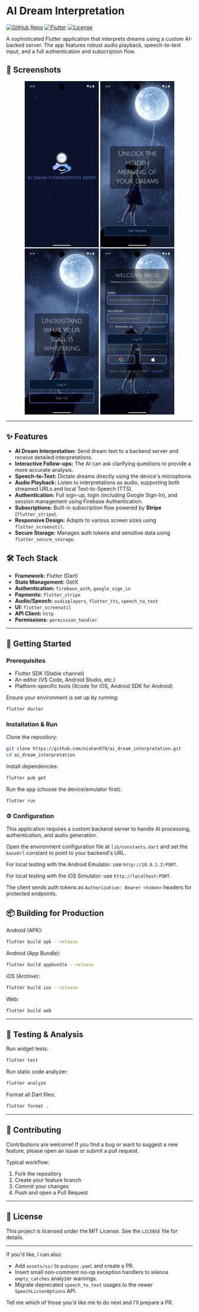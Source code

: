 # AI Dream Interpretation

[![GitHub Repo](https://img.shields.io/badge/repo-nishan979/ai__dream__interpretation-0db7ed)](https://github.com/nishan979/ai_dream_interpretation) [![Flutter](https://img.shields.io/badge/flutter-%2302569B.svg?logo=flutter&logoColor=white)](https://flutter.dev) [![License](https://img.shields.io/github/license/nishan979/ai_dream_interpretation)](https://github.com/nishan979/ai_dream_interpretation/blob/main/LICENSE)

A sophisticated Flutter application that interprets dreams using a custom AI-backed server. The app features robust audio playback, speech-to-text input, and a full authentication and subscription flow.

## 📸 Screenshots

<p align="center">
  <img src="assets/ss/Screenshot_1761627142.png" alt="Screenshot 1" width="200"/>
  <img src="assets/ss/Screenshot_1761627146.png" alt="Screenshot 2" width="200"/>
  <img src="assets/ss/Screenshot_1761627153.png" alt="Screenshot 3" width="200"/>
  <img src="assets/ss/Screenshot_1761627157.png" alt="Screenshot 4" width="200"/>
</p>

---

## ✨ Features

- **AI Dream Interpretation:** Send dream text to a backend server and receive detailed interpretations.
- **Interactive Follow-ups:** The AI can ask clarifying questions to provide a more accurate analysis.
- **Speech-to-Text:** Dictate dreams directly using the device's microphone.
- **Audio Playback:** Listen to interpretations as audio, supporting both streamed URLs and local Text-to-Speech (TTS).
- **Authentication:** Full sign-up, login (including Google Sign-In), and session management using Firebase Authentication.
- **Subscriptions:** Built-in subscription flow powered by **Stripe** (`flutter_stripe`).
- **Responsive Design:** Adapts to various screen sizes using `flutter_screenutil`.
- **Secure Storage:** Manages auth tokens and sensitive data using `flutter_secure_storage`.

## 🛠️ Tech Stack

- **Framework:** Flutter (Dart)
- **State Management:** GetX
- **Authentication:** `firebase_auth`, `google_sign_in`
- **Payments:** `flutter_stripe`
- **Audio/Speech:** `audioplayers`, `flutter_tts`, `speech_to_text`
- **UI:** `flutter_screenutil`
- **API Client:** `http`
- **Permissions:** `permission_handler`

---

## 🚀 Getting Started

### Prerequisites

- Flutter SDK (Stable channel)
- An editor (VS Code, Android Studio, etc.)
- Platform-specific tools (Xcode for iOS, Android SDK for Android)

Ensure your environment is set up by running:

```bash
flutter doctor
```

### Installation & Run

Clone the repository:

```bash
git clone https://github.com/nishan979/ai_dream_interpretation.git
cd ai_dream_interpretation
```

Install dependencies:

```bash
flutter pub get
```

Run the app (choose the device/emulator first):

```bash
flutter run
```

### ⚙️ Configuration

This application requires a custom backend server to handle AI processing, authentication, and audio generation.

Open the environment configuration file at `lib/constants.dart` and set the `baseUrl` constant to point to your backend's URL.

For local testing with the Android Emulator: use `http://10.0.2.2:PORT`.

For local testing with the iOS Simulator: use `http://localhost:PORT`.

The client sends auth tokens as `Authorization: Bearer <token>` headers for protected endpoints.

## 📦 Building for Production

Android (APK):

```bash
flutter build apk --release
```

Android (App Bundle):

```bash
flutter build appbundle --release
```

iOS (Archive):

```bash
flutter build ios --release
```

Web:

```bash
flutter build web
```

---

## 🧪 Testing & Analysis

Run widget tests:

```bash
flutter test
```

Run static code analyzer:

```bash
flutter analyze
```

Format all Dart files:

```bash
flutter format .
```

---

## 🤝 Contributing

Contributions are welcome! If you find a bug or want to suggest a new feature, please open an issue or submit a pull request.

Typical workflow:

1. Fork the repository
2. Create your feature branch
3. Commit your changes
4. Push and open a Pull Request

---

## 📄 License

This project is licensed under the MIT License. See the `LICENSE` file for details.

---

If you'd like, I can also:

- Add `assets/ss/` to `pubspec.yaml` and create a PR.
- Insert small non-comment no-op exception handlers to silence `empty_catches` analyzer warnings.
- Migrate deprecated `speech_to_text` usages to the newer `SpeechListenOptions` API.

Tell me which of those you'd like me to do next and I'll prepare a PR.
